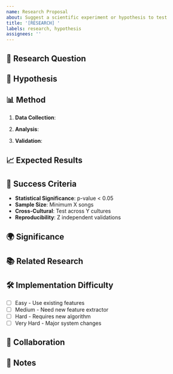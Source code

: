 ```yaml
---
name: Research Proposal
about: Suggest a scientific experiment or hypothesis to test
title: '[RESEARCH] '
labels: research, hypothesis
assignees: ''
---
```


## 🔬 Research Question
<!-- What are you trying to discover? -->

## 💭 Hypothesis
<!-- What do you think might be true? -->

## 📊 Method
<!-- How would you test this? -->

1. **Data Collection**:
   <!-- What songs/features needed? -->

2. **Analysis**:
   <!-- What statistical tests? -->

3. **Validation**:
   <!-- How to verify results? -->

## 📈 Expected Results
<!-- What would prove your hypothesis? -->

## 🎯 Success Criteria
- **Statistical Significance**: p-value < 0.05
- **Sample Size**: Minimum X songs
- **Cross-Cultural**: Test across Y cultures
- **Reproducibility**: Z independent validations

## 🌍 Significance
<!-- Why does this matter? What would it reveal about music/intelligence? -->

## 📚 Related Research
<!-- Any papers, articles, or prior work? -->

## 🛠️ Implementation Difficulty
- [ ] Easy - Use existing features
- [ ] Medium - Need new feature extractor
- [ ] Hard - Requires new algorithm
- [ ] Very Hard - Major system changes

## 🤝 Collaboration
<!-- Are you implementing this or need help? -->

## 📝 Notes
<!-- Any other context -->
